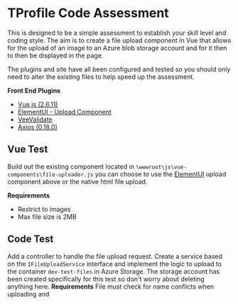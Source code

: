 # TProfile Code Assessment

This is designed to be a simple assessment to establish your skill level and coding style. The aim is to create a file upload component in Vue that allows for the upload of an image to an Azure blob storage account and for it then to then be displayed in the page.

The plugins and site have all been configured and tested so you should only need to alter the existing files to help speed up the assessment. 

**Front End Plugins**
 - [Vue.js (2.6.11)](https://v2.vuejs.org/)
 - [ElementUI  - Upload Component](https://element.eleme.io/#/en-US/component/upload#upload)
 - [VeeValidate](https://vee-validate.logaretm.com/v2/)
 - [Axios (0.18.0)](https://github.com/axios/axios)

## Vue Test
Build out the existing component located in `\wwwroot\js\vue-components\file-uploader.js` you can choose to use the [ElementUI](https://element.eleme.io/#/en-US/component/upload#upload) upload component above or the native html file upload.

**Requirements**
 - Restrict to images
 - Max file size is 2MB

## Code Test
Add a controller to handle the file upload request. Create a service based on the `IFileUploadService` interface and implement the logic to upload to the container `dev-test-files` in Azure Storage. The storage account has been created specifically for this test so don't worry about deleting anything here.
**Requirements**
File must check for name conflicts when uploading and 


